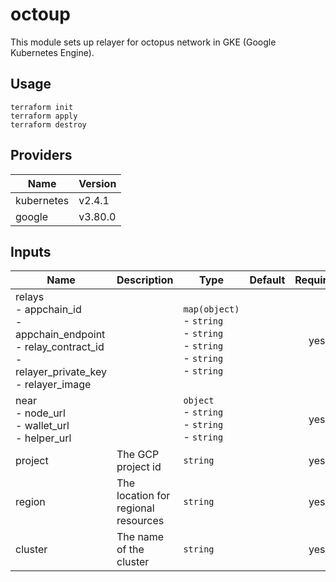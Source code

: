 # octoup

This module sets up relayer for octopus network in GKE (Google Kubernetes Engine).

## Usage

```
terraform init
terraform apply
terraform destroy
```

## Providers

| Name | Version |
|------|---------|
| kubernetes | v2.4.1 |
| google | v3.80.0 |


## Inputs

| Name | Description | Type | Default | Required |
|------|-------------|------|---------|:--------:|
| relays<br>- appchain_id<br>- appchain_endpoint<br>- relay_contract_id<br>- relayer_private_key<br>- relayer_image | | `map(object)`<br>- `string`<br>- `string`<br>- `string`<br>- `string`<br>- `string` | | yes |
| near<br>- node_url<br>- wallet_url<br>- helper_url | | `object`<br>- `string`<br>- `string`<br>- `string` | | yes |
| project | The GCP project id | `string` | | yes |
| region | The location for regional resources | `string` | | yes |
| cluster | The name of the cluster | `string` | | yes |

